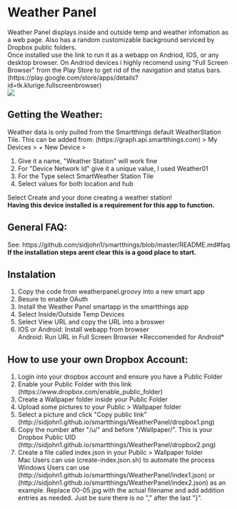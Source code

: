 <h1>Weather Panel</h1>
Weather Panel displays inside and outside temp and weather infomation as a web page. Also has a random customizable background serviced by Dropbox public folders.<br>Once installed use the link to run it as a webapp on Andriod, IOS, or any desktop browser. On Andriod devices i highly recomend using "Full Screen Browser" from the Play Store to get rid of the navigation and status bars. (https://play.google.com/store/apps/details?id=tk.klurige.fullscreenbrowser)<br>
<img src='http://sidjohn1.github.io/smartthings/WeatherPanel/screenshot1.jpg'>
<h2>Getting the Weather:</h2>
Weather data is only pulled from the Smartthings default WeatherStation Tile. This can be added from:
(https://graph.api.smartthings.com) > My Devices > + New Device >
<ol>
  <li>Give it a name, "Weather Station" will work fine</li>
  <li>For "Device Network Id" give it a unique value, I used Weather01</li>
  <li>For the Type select SmartWeather Station Tile</li>
  <li>Select values for both location and hub</li>
</ol>
Select Create and your done creating a weather station!<br>
<b>Having this device installed is a requirement for this app to function.</b>
<h2>General FAQ:</h2>
See: https://github.com/sidjohn1/smartthings/blob/master/README.md#faq<br>
<b>If the installation steps arent clear this is a good place to start.</b>
<h2>Instalation</h2>
<ol>
  <li>Copy the code from weatherpanel.groovy into a new smart app</li>
  <li>Besure to enable OAuth</li>
  <li>Install the Weather Panel smartapp in the smartthings app </li>
  <li>Select Inside/Outside Temp Devices</li>
  <li>Select View URL and copy the URL into a broswer</li>
  <li>IOS or Android: Install webapp from browser<br>Android: Run URL in Full Screen Browser *Reccomended for Android*</li>
</ol>
<h2>How to use your own Dropbox Account:</h2>
<ol>
  <li>Login into your dropbox account and ensure you have a Public Folder</li>
  <li>Enable your Public Folder with this link</li>
  (https://www.dropbox.com/enable_public_folder)
  <li>Create a Wallpaper folder inside your Public Folder</li>
  <li>Upload some pictures to your Public > Wallpaper folder</li>
  <li>Select a picture and click "Copy public link"</li>
  (http://sidjohn1.github.io/smartthings/WeatherPanel/dropbox1.png)
  <li>Copy the number after "/u/" and before "/Wallpaper/". This is your Dropbox Public UID</li>
  (http://sidjohn1.github.io/smartthings/WeatherPanel/dropbox2.png)
  <li>Create a file called index.json in your Public > Wallpaper folder</li>
  Mac Users can use (create-index.json.sh) to automate the process<br>
  Windows Users can use (http://sidjohn1.github.io/smartthings/WeatherPanel/index1.json) or (http://sidjohn1.github.io/smartthings/WeatherPanel/index2.json) as an example. Replace 00-05.jpg with the actual filename and add addition entries as needed. Just be sure there is no "," after the last "}".
</ol>


